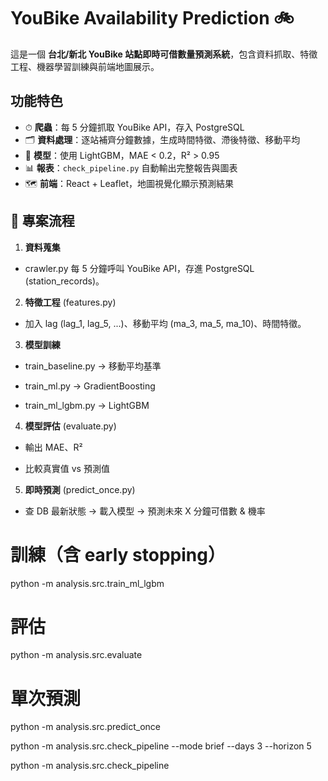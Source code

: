 # YouBike Availability Prediction 🚲

這是一個 **台北/新北 YouBike 站點即時可借數量預測系統**，包含資料抓取、特徵工程、機器學習訓練與前端地圖展示。

## 功能特色
- ⏱ **爬蟲**：每 5 分鐘抓取 YouBike API，存入 PostgreSQL
- 🗂 **資料處理**：逐站補齊分鐘數據，生成時間特徵、滯後特徵、移動平均
- 🤖 **模型**：使用 LightGBM，MAE < 0.2，R² > 0.95
- 📊 **報表**：`check_pipeline.py` 自動輸出完整報告與圖表
- 🗺 **前端**：React + Leaflet，地圖視覺化顯示預測結果




## 🔄 專案流程

1. **資料蒐集**

  - crawler.py 每 5 分鐘呼叫 YouBike API，存進 PostgreSQL (station\_records)。

2. **特徵工程** (features.py)

  - 加入 lag (lag\_1, lag\_5, ...)、移動平均 (ma\_3, ma\_5, ma\_10)、時間特徵。

3. **模型訓練**

  - train\_baseline.py → 移動平均基準

  - train\_ml.py → GradientBoosting

  - train\_ml\_lgbm.py → LightGBM

4. **模型評估** (evaluate.py)

  - 輸出 MAE、R²

  - 比較真實值 vs 預測值

5. **即時預測** (predict\_once.py)

  - 查 DB 最新狀態 → 載入模型 → 預測未來 X 分鐘可借數 & 機率


# 訓練（含 early stopping）
python -m analysis.src.train_ml_lgbm

# 評估
python -m analysis.src.evaluate

# 單次預測
python -m analysis.src.predict_once

python -m analysis.src.check_pipeline --mode brief --days 3 --horizon 5

python -m analysis.src.check_pipeline




